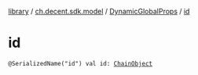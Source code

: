 [library](../../index.md) / [ch.decent.sdk.model](../index.md) / [DynamicGlobalProps](index.md) / [id](./id.md)

# id

`@SerializedName("id") val id: `[`ChainObject`](../-chain-object/index.md)